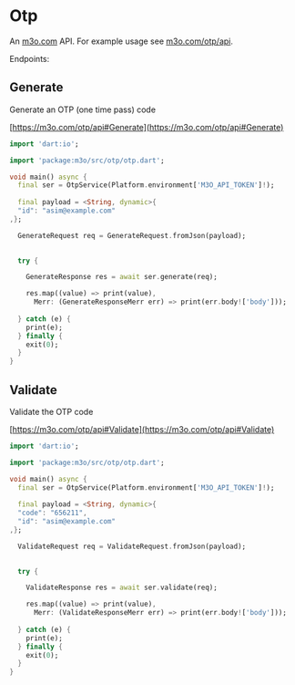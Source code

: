 # Otp

An [m3o.com](https://m3o.com) API. For example usage see [m3o.com/otp/api](https://m3o.com/otp/api).

Endpoints:

## Generate

Generate an OTP (one time pass) code


[https://m3o.com/otp/api#Generate](https://m3o.com/otp/api#Generate)

```dart
import 'dart:io';

import 'package:m3o/src/otp/otp.dart';

void main() async {
  final ser = OtpService(Platform.environment['M3O_API_TOKEN']!);
 
  final payload = <String, dynamic>{
  "id": "asim@example.com"
,};

  GenerateRequest req = GenerateRequest.fromJson(payload);

  
  try {

	GenerateResponse res = await ser.generate(req);

    res.map((value) => print(value),
	  Merr: (GenerateResponseMerr err) => print(err.body!['body']));	
  
  } catch (e) {
    print(e);
  } finally {
    exit(0);
  }
}
```
## Validate

Validate the OTP code


[https://m3o.com/otp/api#Validate](https://m3o.com/otp/api#Validate)

```dart
import 'dart:io';

import 'package:m3o/src/otp/otp.dart';

void main() async {
  final ser = OtpService(Platform.environment['M3O_API_TOKEN']!);
 
  final payload = <String, dynamic>{
  "code": "656211",
  "id": "asim@example.com"
,};

  ValidateRequest req = ValidateRequest.fromJson(payload);

  
  try {

	ValidateResponse res = await ser.validate(req);

    res.map((value) => print(value),
	  Merr: (ValidateResponseMerr err) => print(err.body!['body']));	
  
  } catch (e) {
    print(e);
  } finally {
    exit(0);
  }
}
```
